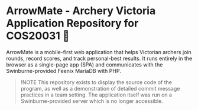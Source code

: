 # ArrowMate - Archery Victoria Application Repository for COS20031 🏹

ArrowMate is a mobile-first web application that helps Victorian archers join rounds, record scores, and track personal-best results.
It runs entirely in the browser as a single-page app (SPA) and communicates with the Swinburne-provided Feenix MariaDB with PHP.

> !NOTE
> This repository exists to display the source code of the program, as well as a demonstration of detailed commit message practices in a team setting.
> The application itself was run on a Swinburne-provided server which is no longer accessible.

